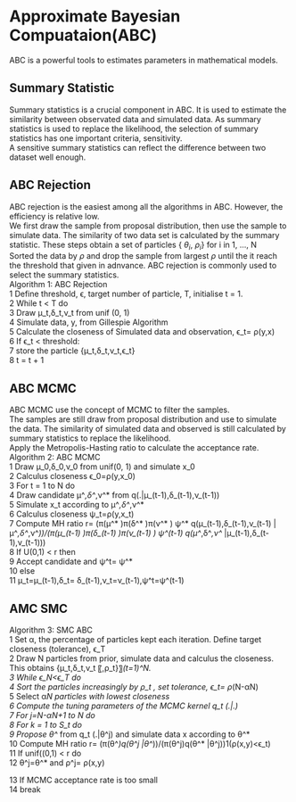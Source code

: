 # Approximate Bayesian Compuataion(ABC)
ABC is a powerful tools to estimates parameters in mathematical models.  
## Summary Statistic
Summary statistics is a crucial component in ABC. It is used to estimate the similarity between observated data and simulated data. 
As summary statistics is used to replace the likelihood, the selection of summary statistics has one important criteria, sensitivity.  
A sensitive summary statistics can reflect the difference between two dataset well enough.  

## ABC Rejection
ABC rejection is the easiest among all the algorithms in ABC. However, the efficiency is relative low.  
We first draw the sample from proposal distribution, then use the sample to simulate data. 
The similarity of two data set is calculated by the summary statistic.  These steps obtain a set of particles { $\theta_i$, $\rho_i$} for i in 1, ..., N  
Sorted the data by $\rho$ and drop the sample from largest $\rho$ until the it reach the threshold that given in adnvance.
ABC rejection is commonly used to select the summary statistics.   
Algorithm 1: ABC Rejection  
1	Define threshold, ϵ, target number of particle, T, initialise t = 1.  
2	While t < T do  
3		Draw μ_t,δ_t,ν_t from unif (0, 1)  
4		Simulate data, y, from Gillespie Algorithm   
5		Calculate the closeness of Simulated data and observation, ϵ_t= ρ(y,x)    
6		If ϵ_t < threshold:  
7			store the particle {μ_t,δ_t,ν_t,ϵ_t}  
8			t = t + 1  

## ABC MCMC
ABC MCMC use the concept of MCMC to filter the samples.  
The samples are still draw from proposal distribution and use to simulate the data. The similarity of simulated data and observed is still calculated by summary statistics to replace the likelihood.  
Apply the Metropolis-Hasting ratio to calculate the acceptance rate.  
Algorithm 2: ABC MCMC  
1	Draw μ_0,δ_0,ν_0 from unif(0, 1) and simulate x_0   
2	Calculus closeness ϵ_0=ρ(y,x_0)  
3	For t = 1 to N do  
4		Draw candidate μ^*,δ^*,ν^* from q(.|μ_(t-1),δ_(t-1),ν_(t-1))  
5		Simulate x_t according to μ^*,δ^*,ν^*  
6		Calculus closeness ψ_t=ρ(y,x_t)  
7		Compute MH ratio r=  (π(μ^* )π(δ^* )π(ν^* ) ψ^* q(μ_(t-1),δ_(t-1),ν_(t-1) |μ^*,δ^*,ν^*))/(π(μ_(t-1) )π(δ_(t-1) )π(ν_(t-1) ) ψ^(t-1)  q(μ^*,δ^*,ν^* |μ_(t-1),δ_(t-1),ν_(t-1)))  
8		If U(0,1) < r then  
9			Accept candidate and ψ^t= ψ^*  
10		else  
11			μ_t=μ_(t-1),δ_t= δ_(t-1),ν_t=ν_(t-1),ψ^t=ψ^(t-1)  

## AMC SMC
Algorithm 3: SMC ABC  
1	Set α, the percentage of particles kept each iteration. Define target closeness (tolerance), ϵ_T  
2	Draw N particles from prior, simulate data and calculus the closeness. This obtains {μ_t,δ_t,ν_t 〖,ρ_t}〗_(t=1)^N.   
3	While ϵ_N<ϵ_T do  
4		Sort the particles increasingly by ρ_t , set tolerance, ϵ_t= ρ_(N-αN)  
5		Select α*N particles with lowest closeness  
6		Compute the tuning parameters of the MCMC kernel q_t (.|.)  
7		For j=N-αN+1 to N do  
8			For k = 1 to S_t do  
9				Propose θ^* from q_t (.|θ^j) and simulate data x according to θ^*  
10				Compute MH ratio r=  (π(θ^*)q(θ^j |θ^*))/(π(θ^j)q(θ^* |θ^j))1(ρ(x,y)<ϵ_t)  
11				If unif((0,1) < r do  
12					θ^j=θ^* and ρ^j= ρ(x,y)  
  
13		If MCMC acceptance rate is too small   
14			break  
